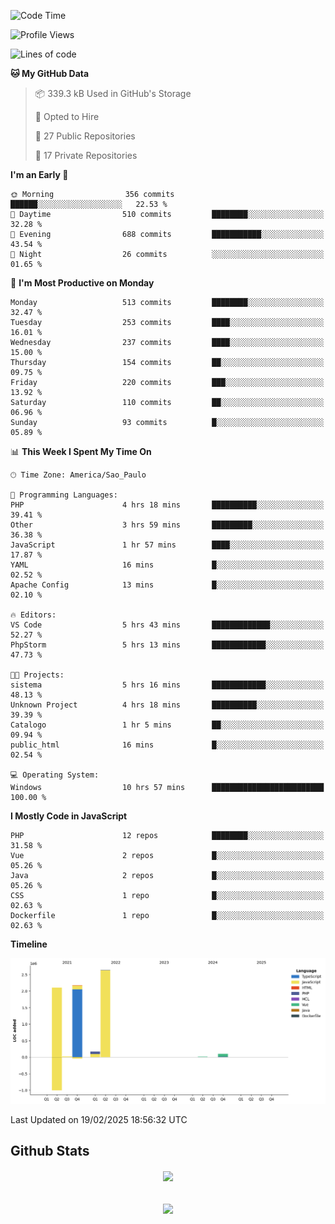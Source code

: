  
<!--START_SECTION:waka-->
![Code Time](http://img.shields.io/badge/Code%20Time-1%2C799%20hrs%2048%20mins-blue)

![Profile Views](http://img.shields.io/badge/Profile%20Views-0-blue)

![Lines of code](https://img.shields.io/badge/From%20Hello%20World%20I%27ve%20Written-7.2%20million%20lines%20of%20code-blue)

**🐱 My GitHub Data** 

> 📦 339.3 kB Used in GitHub's Storage 
 > 
> 💼 Opted to Hire
 > 
> 📜 27 Public Repositories 
 > 
> 🔑 17 Private Repositories 
 > 
**I'm an Early 🐤** 

```text
🌞 Morning                356 commits         ██████░░░░░░░░░░░░░░░░░░░   22.53 % 
🌆 Daytime                510 commits         ████████░░░░░░░░░░░░░░░░░   32.28 % 
🌃 Evening                688 commits         ███████████░░░░░░░░░░░░░░   43.54 % 
🌙 Night                  26 commits          ░░░░░░░░░░░░░░░░░░░░░░░░░   01.65 % 
```
📅 **I'm Most Productive on Monday** 

```text
Monday                   513 commits         ████████░░░░░░░░░░░░░░░░░   32.47 % 
Tuesday                  253 commits         ████░░░░░░░░░░░░░░░░░░░░░   16.01 % 
Wednesday                237 commits         ████░░░░░░░░░░░░░░░░░░░░░   15.00 % 
Thursday                 154 commits         ██░░░░░░░░░░░░░░░░░░░░░░░   09.75 % 
Friday                   220 commits         ███░░░░░░░░░░░░░░░░░░░░░░   13.92 % 
Saturday                 110 commits         ██░░░░░░░░░░░░░░░░░░░░░░░   06.96 % 
Sunday                   93 commits          █░░░░░░░░░░░░░░░░░░░░░░░░   05.89 % 
```


📊 **This Week I Spent My Time On** 

```text
🕑︎ Time Zone: America/Sao_Paulo

💬 Programming Languages: 
PHP                      4 hrs 18 mins       ██████████░░░░░░░░░░░░░░░   39.41 % 
Other                    3 hrs 59 mins       █████████░░░░░░░░░░░░░░░░   36.38 % 
JavaScript               1 hr 57 mins        ████░░░░░░░░░░░░░░░░░░░░░   17.87 % 
YAML                     16 mins             █░░░░░░░░░░░░░░░░░░░░░░░░   02.52 % 
Apache Config            13 mins             █░░░░░░░░░░░░░░░░░░░░░░░░   02.10 % 

🔥 Editors: 
VS Code                  5 hrs 43 mins       █████████████░░░░░░░░░░░░   52.27 % 
PhpStorm                 5 hrs 13 mins       ████████████░░░░░░░░░░░░░   47.73 % 

🐱‍💻 Projects: 
sistema                  5 hrs 16 mins       ████████████░░░░░░░░░░░░░   48.13 % 
Unknown Project          4 hrs 18 mins       ██████████░░░░░░░░░░░░░░░   39.39 % 
Catalogo                 1 hr 5 mins         ██░░░░░░░░░░░░░░░░░░░░░░░   09.94 % 
public_html              16 mins             █░░░░░░░░░░░░░░░░░░░░░░░░   02.54 % 

💻 Operating System: 
Windows                  10 hrs 57 mins      █████████████████████████   100.00 % 
```

**I Mostly Code in JavaScript** 

```text
PHP                      12 repos            ████████░░░░░░░░░░░░░░░░░   31.58 % 
Vue                      2 repos             █░░░░░░░░░░░░░░░░░░░░░░░░   05.26 % 
Java                     2 repos             █░░░░░░░░░░░░░░░░░░░░░░░░   05.26 % 
CSS                      1 repo              █░░░░░░░░░░░░░░░░░░░░░░░░   02.63 % 
Dockerfile               1 repo              █░░░░░░░░░░░░░░░░░░░░░░░░   02.63 % 
```



**Timeline**

![Lines of Code chart](https://raw.githubusercontent.com/MaueDev/MaueDev/main/assets/bar_graph.png)


 Last Updated on 19/02/2025 18:56:32 UTC
<!--END_SECTION:waka-->

## Github Stats  
<div align="center"><img src="https://github-readme-stats.vercel.app/api/top-langs/?username=MaueDev&hide_border=true&layout=compact" align="center" /></div>  

<br/>  

<br/>  

<div align="center">
<img src="https://komarev.com/ghpvc/?username=MaueDev&&style=flat-square" align="center" />
</div>  
  
